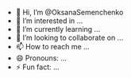- 👋 Hi, I’m @OksanaSemenchenko
- 👀 I’m interested in ...
- 🌱 I’m currently learning ...
- 💞️ I’m looking to collaborate on ...
- 📫 How to reach me ...
- 😄 Pronouns: ...
- ⚡ Fun fact: ...

<!---
OksanaSemenchenko/OksanaSemenchenko is a ✨ special ✨ repository because its `README.md` (this file) appears on your GitHub profile.
You can click the Preview link to take a look at your changes.
--->
